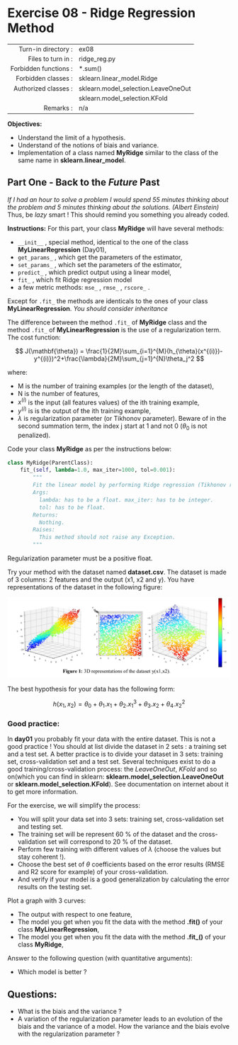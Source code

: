 # Exercise 08 - Ridge Regression Method

|                         |                    |
| -----------------------:| ------------------ |
|   Turn-in directory :   |  ex08              |
|   Files to turn in :    |  ridge_reg.py      |
|   Forbidden functions : |  \*.sum()           |
|   Forbidden classes :   | sklearn.linear_model.Ridge |
|   Authorized classes :  | sklearn.model_selection.LeaveOneOut |
|                         | sklearn.model_selection.KFold |
|   Remarks :             |  n/a               |

**Objectives:**
* Understand the limit of a hypothesis.
* Understand of the notions of biais and variance.
* Implementation of a class named **MyRidge** similar to the class of the same name in **sklearn.linear_model**.


## Part One - Back to the _Future_ Past

_If I had an hour to solve a problem I would spend 55 minutes thinking about the problem and 5 minutes thinking about the solutions. (Albert Einstein)_  
Thus, be $lazy$ smart ! This should remind you something you already coded.

**Instructions:**
For this part, your class **MyRidge**  will have several methods:
* `__init__` , special method, identical to the one of the class **MyLinearRegression** (Day01),
* `get_params_` , which get the parameters of the estimator, 
* `set_params_` , which set the parameters of the estimator,
* `predict_` , which predict output using a linear model,
* `fit_` , which fit Ridge regression model
* a few metric methods: `mse_` ,  `rmse_` , `rscore_` .

Except for `.fit_` the methods are identicals to the ones of your class **MyLinearRegression**.
_You should consider inheritance_

The difference between the method `.fit_` of **MyRidge** class and the method `.fit_` of **MyLinearRegression** is the use of a regularization term.
The cost function:

$$
J(\mathbf{\theta}) = \frac{1}{2M}\sum_{i=1}^{M}(h_{\theta}(x^{(i)})-y^{(i)})^2+\frac{\lambda}{2M}\sum_{j=1}^{N}\theta_j^2
$$

where:
* M is the number of training examples (or the length of the dataset),
* N is the number of features,
* $x^{(i)}$ is the input (all features values) of the ith training example,
* $y^{(i)}$ is is the output of the ith training example,
* $\lambda$ is regularization parameter (or Tikhonov parameter).
Beware of in the second summation term, the index j start at 1 and not 0 ($\theta_0$ is not penalized).

Code your class **MyRidge** as per the instructions below:
```python
class MyRidge(ParentClass):
	fit_(self, lambda=1.0, max_iter=1000, tol=0.001):
		"""
		Fit the linear model by performing Ridge regression (Tikhonov regularization).
		Args:
		  lambda: has to be a float. max_iter: has to be integer.
		  tol: has to be float.
		Returns:
		  Nothing.
		Raises:
		  This method should not raise any Exception.
		"""
```
Regularization parameter must be a positive float.


Try your method with the dataset named **dataset.csv**.
The dataset is made of 3 columns: 2 features and the output (x1, x2 and y).
You have representations of the dataset in the following figure:

<img src="day03/assets/figure1_3Dplot_dataset.png" />

The best hypothesis for your data has the following form:

$$
h(x_1,x_2) = \theta_0 + \theta_1.x_1 + \theta_2.x_1^3 + \theta_3.x_2 + \theta_4.x_2^2
$$


### Good practice:
In **day01** you probably fit your data with the entire dataset.
This is not a good practice !
You should at list divide the dataset in 2 sets : a training set and a test set.
A better practice is to divide your dataset in 3 sets: training set, cross-validation set and a test set. 
Several techniques exist to do a good training/cross-validation process: the _LeaveOneOut_, _KFold_ and so on(which you can find in sklearn: **sklearn.model_selection.LeaveOneOut** or **sklearn.model_selection.KFold**).
See documentation on internet about it to get more information.

For the exercise, we will simplify the process:
* You will split your data set into 3 sets: training set, cross-validation set and testing set.
* The training set will be represent 60 % of the dataset and the cross-validation set will correspond to 20 % of the dataset.
* Perform few training with different values of $\lambda$ (choose the values but stay coherent !).
* Choose the best set of $\theta$ coefficients based on the error results (RMSE and R2 score for example) of your cross-validation.
* And verify if your model is a good generalization by calculating the error results  on the testing set.


Plot a graph with 3 curves:
* The output with respect to one feature,
* The model you get when you fit the data with the method **.fit()** of your class **MyLinearRegression**,
* The model you get when you fit the data with the method **.fit\_()** of your class **MyRidge**,

Answer to the following question (with quantitative arguments):
* Which model is better ?


## Questions:
* What is the biais and the variance ?
* A variation of the regularization parameter leads to an evolution of the biais and the variance of a model. How the variance and the biais evolve with the regularization parameter ?